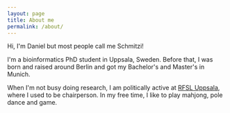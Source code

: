 ```yaml
---
layout: page
title: About me
permalink: /about/
---
```


Hi, I'm Daniel but most people call me Schmitzi!

I'm a bioinformatics PhD student in Uppsala, Sweden.
Before that, I was born and raised around Berlin and got my Bachelor's and Master's in Munich.

When I'm not busy doing research, I am politically active at [RFSL Uppsala](https://uppsala.rfsl.se), where I used to be chairperson.
In my free time, I like to play mahjong, pole dance and game.
